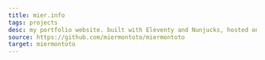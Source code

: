 ```yaml
---
title: mier.info
tags: projects
desc: my portfolio website. built with Eleventy and Nunjucks, hosted on Firebase.
source: https://github.com/miermontoto/miermontoto
target: miermontoto
---
```


